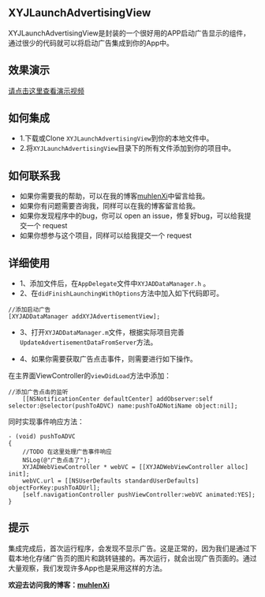 ## XYJLaunchAdvertisingView

XYJLaunchAdvertisingView是封装的一个很好用的APP启动广告显示的组件，通过很少的代码就可以将启动广告集成到你的App中。

## 效果演示

[请点击这里查看演示视频](http://v.youku.com/v_show/id_XMTcxNzQyMzg4NA==.html?)

## 如何集成

*  1.下载或Clone `XYJLaunchAdvertisingView`到你的本地文件中。
*  2.将`XYJLaunchAdvertisingView`目录下的所有文件添加到你的项目中。

## 如何联系我

-  如果你需要我的帮助，可以在我的博客[muhlenXi](http://muhlenxi.com/)中留言给我。
-  如果你有问题需要咨询我，同样可以在我的博客留言给我。
-  如果你发现程序中的bug，你可以 open an issue，修复好bug，可以给我提交一个 request
-  如果你想参与这个项目，同样可以给我提交一个 request

## 详细使用

* 1、添加文件后，在`AppDelegate`文件中`XYJADDataManager.h` 。
* 2、在`didFinishLaunchingWithOptions`方法中加入如下代码即可。

```objc
//添加启动广告
[XYJADDataManager addXYJAdvertisementView];
```

* 3、打开`XYJADDataManager.m`文件，根据实际项目完善`UpdateAdvertisementDataFromServer`方法。

* 4、如果你需要获取广告点击事件，则需要进行如下操作。

在主界面ViewController的`viewDidLoad`方法中添加：

```objc
//添加广告点击的监听
    [[NSNotificationCenter defaultCenter] addObserver:self selector:@selector(pushToADVC) name:pushToADNotiName object:nil];
```

同时实现事件响应方法：

```objc
- (void) pushToADVC
{
    //TODO 在这里处理广告事件响应
    NSLog(@"广告点击了");
    XYJADWebViewController * webVC = [[XYJADWebViewController alloc] init];
    webVC.url = [[NSUserDefaults standardUserDefaults] objectForKey:pushToADUrl];
    [self.navigationController pushViewController:webVC animated:YES];
}
```

## 提示

集成完成后，首次运行程序，会发现不显示广告。这是正常的，因为我们是通过下载本地化存储广告页的图片和跳转链接的。再次运行，就会出现广告页面的。通过大量观察，我们发现许多App也是采用这样的方法。

**欢迎去访问我的博客：[muhlenXi](http://muhlenxi.com/)**

